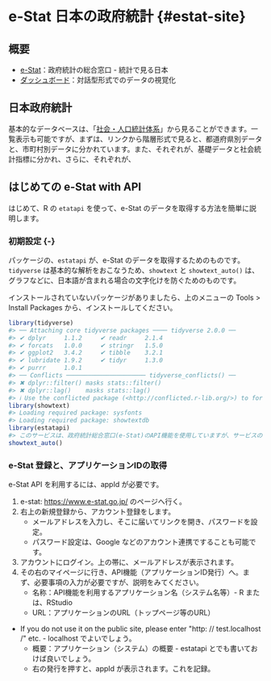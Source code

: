 # e-Stat 日本の政府統計 {#estat-site}

## 概要

* [e-Stat](https://www.e-stat.go.jp/)：政府統計の総合窓口 - 統計で見る日本
* [ダッシュボード](https://dashboard.e-stat.go.jp)：対話型形式でのデータの視覚化

## 日本政府統計

基本的なデータベースは、「[社会・人口統計体系](https://www.e-stat.go.jp/stat-search/database?page=1&layout=normal&toukei=00200502)」から見ることができます。一覧表示も可能ですが、まずは、リンクから階層形式で見ると、都道府県別データと、市町村別データに分かれています。また、それぞれが、基礎データと社会統計指標に分かれ、さらに、それぞれが、

## はじめての e-Stat with API

はじめて、R の `etatapi` を使って、e-Stat のデータを取得する方法を簡単に説明します。

### 初期設定 {-}

パッケージの、`estatapi` が、e-Stat のデータを取得するためのものです。`tidyverse` は基本的な解析をおこなうため、`showtext` と `showtext_auto()` は、グラフなどに、日本語が含まれる場合の文字化けを防ぐためのものです。

インストールされていないパッケージがありましたら、上のメニューの Tools > Install Packages から、インストールしてください。


```r
library(tidyverse)
#> ── Attaching core tidyverse packages ──── tidyverse 2.0.0 ──
#> ✔ dplyr     1.1.2     ✔ readr     2.1.4
#> ✔ forcats   1.0.0     ✔ stringr   1.5.0
#> ✔ ggplot2   3.4.2     ✔ tibble    3.2.1
#> ✔ lubridate 1.9.2     ✔ tidyr     1.3.0
#> ✔ purrr     1.0.1     
#> ── Conflicts ────────────────────── tidyverse_conflicts() ──
#> ✖ dplyr::filter() masks stats::filter()
#> ✖ dplyr::lag()    masks stats::lag()
#> ℹ Use the conflicted package (<http://conflicted.r-lib.org/>) to force all conflicts to become errors
library(showtext)
#> Loading required package: sysfonts
#> Loading required package: showtextdb
library(estatapi)
#> このサービスは、政府統計総合窓口(e-Stat)のAPI機能を使用していますが、サービスの内容は国によって保証されたものではありません。
showtext_auto()
```

### e-Stat 登録と、アプリケーションIDの取得

e-Stat API を利用するには、appId が必要です。

1. e-stat: https://www.e-stat.go.jp/ のページへ行く。
2. 右上の新規登録から、アカウント登録をします。
    - メールアドレスを入力し、そこに届いてリンクを開き、パスワードを設定。
    - パスワード設定は、Google などのアカウント連携ですることも可能です。
3. アカウントにログイン。上の帯に、メールアドレスが表示されます。
4. その右のマイページに行き、API機能（アプリケーションID発行）へ。まず、必要事項の入力が必要ですが、説明をみてください。
    - 名称：API機能を利用するアプリケーション名（システム名等）- R または、RStudio
    - URL：アプリケーションのURL（トップページ等のURL）
* If you do not use it on the public site, please enter "http: // test.localhost /" etc. - localhost でよいでしょう。
    - 概要：アプリケーション（システム）の概要 - estatapi とでも書いておけば良いでしょう。
    - 右の発行を押すと、appId が表示されます。これを記録。

<!-- ### 最初の例 -->

<!-- ``` -->
<!-- appId <- " " # 私のものは、英数40文字 -->
<!-- ``` -->

<!-- ```{r include=FALSE} -->
<!-- appId <- read_lines("./../../../_data/key/estatkey.txt") -->
<!-- ``` -->

<!-- 以下の形式でデータを取得する。appID は上で指定したもの。appId の場所を、実際のもので置き換えても良いが、人に見せるものではないので、appId として、置き換えておくのがよいだろう。 -->

<!-- 必要なのは、statsDataId で、すべてのデータにこの ID が振られているわけではない。データをしらべて、API の表示があるものは、それを開くと、途中に、 -->

<!-- `statsDataId=0003009189` -->

<!-- などの部分があるので、この10桁の番号をコピーして貼り付ける。8桁の「政府統計コード」ではないので、混乱しないこと。 -->

<!-- `statsDataId` 取得については、最後の「参考」に少し書いてあります。 -->

<!-- ダウンロードしたデータをあとで使うために名前を設定する。 -->

<!-- ``` -->
<!-- data0 <- estat_getStatsData(appId, statsDataId = "1234567890" -->
<!-- ) -->
<!-- data0 -->
<!-- ``` -->

<!-- メタ・データは、同じように、`estat_getMetaInfo` で得られる。 -->

<!-- ``` -->
<!-- data0m <- estat_getMetaInfo(appId, statsDataId = "1234567890") -->
<!-- data0m -->
<!-- ``` -->

<!-- #### 例1 社会・人口統計体系 -->

<!-- [社会・人口統計体系 / 都道府県データ / 基礎データ](https://www.e-stat.go.jp/stat-search/database?page=1&statdisp_id=0000010103) -->

<!-- ```{r cache = TRUE} -->
<!-- df1 <- estat_getStatsData(appId,statsDataId = "0000010103") -->
<!-- df1 -->
<!-- ``` -->
<!-- ```{r} -->
<!-- glimpse(df1) -->
<!-- ``` -->

<!-- ```{r cache = TRUE} -->
<!-- df1m <- estat_getMetaInfo(appId, statsDataId = "0000010103") -->
<!-- glimpse(df1m) -->
<!-- ``` -->

<!-- ```{r} -->
<!-- df1m$tab -->
<!-- ``` -->

<!-- コード（cat01_code）によって、各データが分類されている。 -->

<!-- ```{r} -->
<!-- df1m$cat01 -->
<!-- ``` -->

<!-- ```{r} -->
<!-- df1m$area -->
<!-- ``` -->

<!-- ```{r} -->
<!-- df1m$time -->
<!-- ``` -->

<!-- ```{r} -->
<!-- df1m$.names -->
<!-- ``` -->

<!-- ```{r} -->
<!-- df1 %>% filter(cat01_code %in% c('C1101', 'C1102')) %>% -->
<!--   filter(地域 == "全国") %>% -->
<!--   ggplot(aes(調査年, value, color = cat01_code)) + geom_point() -->
<!-- ``` -->

<!-- 調査年が文字データなので、数値の連続データとして、折れ線グラフには描けません。一旦、数値データにして、それから、ラベルだけ書き換える必要があります。まず、数値データにするため、調査年の最初の四つの数字を取り出します。 -->

<!-- ```{r} -->
<!-- df1 %>% filter(cat01_code %in% c('C1101', 'C1102')) %>% -->
<!--   filter(地域 == "全国") %>% mutate(year = as.numeric(stringr::str_sub(調査年, 1L, 4L))) %>% -->
<!--   select(cat01_code, year, value) -->
<!-- ``` -->


<!-- ```{r} -->
<!-- df1 %>% filter(cat01_code %in% c('C1101', 'C1102')) %>% -->
<!--   filter(地域 == "全国") %>% mutate(year = as.numeric(stringr::str_sub(調査年, 1L, 4L))) %>%  -->
<!--   ggplot(aes(year, value, color = cat01_code)) + geom_line() + -->
<!--   labs(title = "C1101_県内総生産額（平成17年基準）, C1102_県内総生産額（産業）（平成17年基準）", x = "", y = "", color = "") + scale_x_continuous(breaks = seq(1975,2021,2), labels = paste0(seq(1975,2021,2),"年度")) -->
<!-- ``` -->

<!-- ### 例2　年齢別人口 -->


<!-- ```{r cache = TRUE} -->
<!-- df2 <- estat_getStatsData(appId, statsDataId = "0003448228") -->
<!-- df2 -->
<!-- ``` -->
<!-- ```{r cache = TRUE} -->
<!-- df2m <- estat_getMetaInfo(appId, statsDataId = "0003448228") -->
<!-- glimpse(df2m) -->
<!-- ``` -->

<!-- #### 人口：就業状態 -->

<!-- ```{r cache = TRUE} -->
<!-- df3 <- estat_getStatsData(appId, statsDataId = "0003009189") -->
<!-- df3 -->
<!-- ``` -->


<!-- ```{r cache = TRUE} -->
<!-- df3m <- estat_getMetaInfo(appId, statsDataId = "0003009189") -->
<!-- glimpse(df3m) -->
<!-- ``` -->

<!-- ```{r} -->
<!-- df3m$cat02 -->
<!-- ``` -->

<!-- #### Population in English -->

<!-- ```{r cache = TRUE} -->
<!-- df3e <- estat_getStatsData(appId, statsDataId = "0003445078", lang = "E") -->
<!-- df3e -->
<!-- ``` -->

<!-- #### Data Search -->

<!-- ```{r} -->
<!-- estat_getStatsList(appId = appId, lang = "E", -->
<!--                    searchWord = "Population",  -->
<!--                    .use_label = FALSE) -->
<!-- ``` -->

<!-- ```{r} -->
<!-- estat_getStatsList(appId = appId, lang = "E", -->
<!--                    searchWord = "Unemployed",  -->
<!--                    .use_label = FALSE) -->
<!-- ``` -->

<!-- ```{r cache = TRUE} -->
<!-- df4e <- estat_getStatsData(appId, statsDataId = "0003445099", lang = "E") -->
<!-- df4e -->
<!-- ``` -->


<!-- ```{r cache = TRUE} -->
<!-- estat_getStatsList(appId = appId, lang = "J", -->
<!--                    searchWord = "全国家計構造調査",  -->
<!--                    .use_label = FALSE) -->
<!-- ``` -->

<!-- ```{r cache = TRUE} -->
<!-- df5 <- estat_getStatsData(appId, statsDataId = "0003443384", lang = "J") -->
<!-- df5 -->
<!-- ``` -->

<!-- ```{r cache = TRUE} -->
<!-- df5m <- estat_getMetaInfo(appId, statsDataId = "0003443384") -->
<!-- glimpse(df5m) -->
<!-- ``` -->

<!-- #### 例：出生動向基本調査 -->

<!-- 出生動向基本調査、 -->
<!-- 人口問題基本調査、検索で表示されず。 -->

<!-- ```{r cache = TRUE} -->
<!-- estat_getStatsList(appId = appId, lang = "J", -->
<!--                    searchWord = "人口動態統計",  -->
<!--                    .use_label = FALSE) -->
<!-- ``` -->

<!-- ```{r cache = TRUE} -->
<!-- estat_getStatsList(appId = appId, lang = "J", -->
<!--                    searchWord = "出生率",  -->
<!--                    .use_label = FALSE) -->
<!-- ``` -->

<!-- ```{r cache = TRUE} -->
<!-- estat_getStatsList(appId = appId, lang = "J", -->
<!--                    searchWord = "出生率",  -->
<!--                    .use_label = FALSE) %>% -->
<!--   filter(stringr::str_detect(STATISTICS_NAME, "出生")) %>% -->
<!--   distinct(STATISTICS_NAME) %>% pull() -->
<!-- ``` -->

<!-- ### Using URL -->

<!-- API URL の構造を理解する。 -->

<!-- Rからe-Stat APIを使う: https://qiita.com/nozma/items/f88f5cc60ab63461deae -->

<!-- ```{r} -->
<!-- library(httr) -->
<!-- # アプリケーション ID を指定します。 -->
<!-- appid <- appId # "あなたのアプリケーション ID" -->

<!-- # 統計表 ID を指定します。 -->
<!-- statsDataId <- "0003445078" -->

<!-- # データを取得します。 -->
<!-- response <- GET(url = "http://api.e-stat.go.jp/rest/3.0/app/getSimpleStatsData", -->
<!--                  query = list(appId = appid, -->
<!--                               statsDataId = statsDataId, -->
<!--                               metaGetFlg = "Y", -->
<!--                               cntGetFlg = "N", -->
<!--                               explanationGetFlg = "Y", -->
<!--                               annotationGetFlg = "Y", -->
<!--                               sectionHeaderFlg = "1", -->
<!--                               replaceSpChars = "0")) -->
<!-- glimpse(response) -->
<!-- ``` -->



<!-- ## `estatapi` -->

<!-- * R Package `etatapi` home:  https://CRAN.R-project.org/package=estatapi -->
<!-- * Manual: https://cran.r-project.org/web/packages/estatapi/estatapi.pdf -->
<!-- * README: https://cran.r-project.org/web/packages/estatapi/readme/README.html -->
<!-- * GitHubPages: https://yutannihilation.github.io/estatapi/ -->
<!--   - GitHub: https://github.com/yutannihilation/estatapi/ -->

<!-- ### 基本事項 -->

<!-- [GitHubPages](https://yutannihilation.github.io/estatapi/) の内容をまずは、確認します。 -->

<!-- #### 統計表情報取得（`estat_getStatsList()`） -->

<!-- ``` -->
<!-- appId <- " " # 私のものは、英数 -->
<!-- ``` -->


<!-- ```{r include=FALSE} -->
<!-- appId <- read_lines("./../../../_data/key/estatkey.txt") -->
<!-- ``` -->
<!-- ```{r} -->
<!-- estat_getStatsList(appId = appId, searchWord = "チョコレート") -->
<!-- ``` -->

<!-- ここで、STAT_NAMEやGOV_ORGは人間が読みやすい形式のラベルになっていますが、 プログラム中で扱う場合はコードのままの方が都合がいいこともあります。そのときは.use_label = FALSEを指定してください。 -->

<!-- ```{r} -->
<!-- estat_getStatsList(appId = appId,  -->
<!--                    searchWord = "チョコレート",  -->
<!--                    .use_label = FALSE) -->
<!-- ``` -->

<!-- #### メタ情報取得（`estat_getMetaInfo()`） -->

<!-- 統計データのメタ情報を取得します。この関数は、結果をlistとして返します。listの各要素が、それぞれのデータ項目についてのメタ情報を含んだtbl_dfになっています。 -->

<!-- 例えば、0003103532というIDの統計に関するメタ情報を取得するには、statsDataIdという引数にIDを指定して、以下のようにします。 -->

<!-- ```{r} -->
<!-- meta_info <- estat_getMetaInfo(appId = appId, statsDataId = "0003103532") -->
<!-- names(meta_info) -->
<!-- ``` -->

<!-- ```{r} -->
<!-- meta_info$cat01 -->
<!-- ``` -->

<!-- #### 統計データ取得（`estat_getStatsData()`） -->

<!-- ```{r} -->
<!-- estat_getStatsData( -->
<!--   appId = appId, -->
<!--   statsDataId = "0003103532", -->
<!--   cdCat01 = c("010800130","010800140") -->
<!-- ) -->
<!-- ``` -->

<!-- limitで取得する最大のレコード数を、startPositionで取得を始めるレコードの位置を指定することもできます。とりあえず少しだけ抜き出して見たい場合や、少しずつデータを取ってきたい場合にはこれらのパラメータが便利です。 -->

<!-- ```{r} -->
<!-- estat_getStatsData( -->
<!--   appId = appId, statsDataId = "0003103532", cdCat01 = c("010800130","010800140"), -->
<!--   limit = 3 -->
<!-- ) -->
<!-- ``` -->

<!-- ```{r} -->
<!-- estat_getStatsData( -->
<!--   appId = appId, statsDataId = "0003103532", cdCat01 = c("010800130","010800140"), -->
<!--   startPosition = 101, -->
<!--   limit = 3 -->
<!-- ) -->
<!-- ``` -->

<!-- #### データカタログ情報取得（`estat_getDataCatalog()`） -->

<!-- 統計表ファイル（Excel、CSV、PDF）および統計データベースの情報を取得できます。 -->

<!-- このAPIはファイルのURLを返すだけなので、そのままRで処理することは難しいかもしれません。 -->


<!-- ```{r eval=FALSE} -->
<!-- catalog1 <- estat_getDataCatalog(appId = appId, searchWord = "チョコレート", dataType = c("PDF", "XLS")) -->
<!-- ``` -->


<!-- ```{r eval=FALSE} -->
<!-- catalog1[1, c("@id", "STAT_NAME", "TABLE_NAME", "SURVEY_DATE", "TABLE_SUB_CATEGORY1", "DATASET_NAME", "NAME", "LANDING_PAGE", "URL", "FORMAT")] %>% -->
<!--   glimpse -->
<!-- ``` -->

<!-- ### estatapiパッケージで簡単にe-Statのデータ取得 -->

<!-- 2016.5.27 更新の記事：https://qiita.com/kazutan/items/9c0b2dd0f055fde45cda -->

<!-- ```{r} -->
<!-- social_life_stat <- estat_getStatsList(appId = appId, searchWord = "社会生活基本調査") -->
<!-- ``` -->

<!-- ```{r} -->
<!-- glimpse(social_life_stat) -->
<!-- ``` -->

<!-- ```{r} -->
<!-- stats_list_eg1 <- estat_getStatsList(appId = appId, searchWord = "", statsCode = "00450012") -->
<!-- ``` -->

<!-- ```{r} -->
<!-- glimpse(stats_list_eg1) -->
<!-- ``` -->

<!-- ```{r} -->
<!-- meta_info <- estat_getMetaInfo(appId = appId, statsDataId = "0003066844") -->
<!-- names(meta_info) -->
<!-- ``` -->

<!-- ```{r} -->
<!-- df1 <- estat_getStatsData( -->
<!--   appId = appId, -->
<!--   statsDataId = "0003066844", -->
<!--   cdCat01 = "002", -->
<!--   cdArea = "00000") -->
<!-- ``` -->

<!-- ```{r} -->
<!-- glimpse(df1) -->
<!-- ``` -->

<!-- ```{r} -->
<!-- knitr::kable(head(df1,9)) -->
<!-- ``` -->

<!-- #### Rからestatapiパッケージを通してe-stat APIをつかう -->

<!-- Update: 2020.12.6 https://ronri-rukeichi.hatenablog.com/entry/2020/12/06/230445 -->

<!-- ```{r} -->
<!-- res1 <- estat_getStatsList(appId = appId, searchWord = "産業 AND 年齢", surveyYears = "199001-199512",statsCode= "00200" ,limit=100, statsField = "03") -->
<!-- ``` -->

<!-- ```{r} -->
<!-- glimpse(res1) -->
<!-- ``` -->

<!-- ##### meta data -->

<!-- ```{r} -->
<!-- meta1 <-  estat_getMetaInfo(appId,"0000140440" ) -->
<!-- ``` -->

<!-- ```{r} -->
<!-- glimpse(meta1) -->
<!-- ``` -->

<!-- ```{r} -->
<!-- dta1_f <- estat_getStatsData(appId ,"0000140440" ,cdCat02 = c("002")) -->
<!-- ``` -->

<!-- ```{r} -->
<!-- glimpse(dta1_f) -->
<!-- ``` -->

<!-- ```{r eval=FALSE} -->
<!-- catalog1 <- estat_getDataCatalog(appId, searchWord = "チョコレート", dataType = c("CSV")) -->
<!-- ``` -->


<!-- #### Rからe-Statデータ取得 -->

<!-- ```{r} -->
<!-- estat_getStatsList(appId = appId,  -->
<!--                    searchWord = "", -->
<!--                    statsCode = "00200521") -->
<!-- ``` -->

<!-- 政府統計コード表：https://www.e-stat.go.jp/stat-search/database?page=1 -->

<!-- ### estatapi を用いた公的統計の利活用 -->
<!-- ~昼夜間人口に基づく発見地自殺死亡率の指標作成~ 久保田 貴文(多摩大学) -->

<!-- https://www.jstage.jst.go.jp/article/jscstaikai/33/0/33_93/_pdf/-char/ja -->

<!-- ### その無茶振り，（Rで）GISが解決します：フローデータ分析編（e-Stat使い倒しの巻） -->

<!-- Keisuke Takano: https://rpubs.com/k_takano/r_de_geonw_app -->

<!-- ##### 県外進学者データ -->

<!-- 学校基本調査の統計表の一覧を取得 -->
<!-- estatapiのestat_getStatsList関数を用いて，学校基本調査に該当する統計表の一覧を取得します．統計表の検索方法はいくつかありますが，今回は，政府統計コードを用いた検索を行います．政府統計コードの一覧はこちらのページにあります．学校基本統計調査のコードは「00400001」と書いてありますので，引数statsCodeに，こちらを指定します．引数appIdには先程入力したappIdを，searchWordはブランクを指定してください． -->

<!-- ```{r} -->
<!-- tbl_info_school <- estatapi::estat_getStatsList(appId=appId, -->
<!--                                                 statsCode="00400001", -->
<!--                                                 searchWord="") -->
<!-- ``` -->


<!-- ```{r} -->
<!-- tbl_info_school -->
<!-- ``` -->


<!-- ```{r} -->
<!-- glimpse(tbl_info_school) -->
<!-- ``` -->

<!-- 今回は例として，2010年の県外進学データを取得します．項目STATISTICS_NAMEに「平成２２年」「大学・大学院」，TITLEに「出身高校の所在地県別　入学者数」を含むデータがその候補になりますので，統計表情報からそちらを抽出します． -->

<!-- ```{r} -->
<!-- tbl_info_school_mig_2010 <- tbl_info_school %>% -->
<!--   dplyr::filter(grepl("平成２２年",STATISTICS_NAME)& -->
<!--                   grepl("大学・大学院",STATISTICS_NAME)& -->
<!--                   grepl("出身高校の所在地県別　入学者数",TITLE)) -->
<!-- tbl_info_school_mig_2010 -->
<!-- ``` -->

<!-- ```{r} -->
<!-- mig_2010 <- estatapi::estat_getStatsData(appId=appId, -->
<!--                                          statsDataId=tbl_info_school_mig_2010$`@id`) -->
<!-- head(mig_2010) -->
<!-- ``` -->

<!-- 「XX_1」となっている方が大学の所在地に関する変数，「XX_2」は出身高校の所在地に関する変数です．即ち，「XX_1」は着地側，「XX_2」は発地側の位置情報です．変数valueが，都道府県ペア間の県外進学数です．変数「設置者別9」には，大学の設置者及び性別を区別する変数です．都道府県コードに対応する変数は，大学の所在地についてのみ把握できます． -->
<!-- 　出身高校の所在地の変数「都道府県別2」について，その値を確認すると，「都道府県」が抜けていることがわかります． -->
<!-- 　 -->
<!-- ```{r} -->
<!-- unique(mig_2010$都道府県別2) -->
<!-- ``` -->
<!-- このままでは分析上扱いにくいので，変数「都道府県別2」に「都道府県」を補ったものを，新たな変数origin_nameとして追加します． -->

<!-- ```{r} -->
<!-- mig_2010_long <- mig_2010 %>% -->
<!--   dplyr::mutate(origin_name=case_when( -->
<!--     #「京都」「大阪」なら「府」を補う -->
<!--     都道府県別2%in%c("京都","大阪") ~ paste0(都道府県別2,"府"), -->
<!--     #「東京」なら「都」を補う -->
<!--     都道府県別2=="東京" ~ "東京都", -->
<!--     #「北海道」「その他」「計」なら何も補わない -->
<!--     都道府県別2%in%c("北海道","その他","計") ~ 都道府県別2, -->
<!--     #上に該当しなければ「県」を補う -->
<!--     TRUE ~ paste0(都道府県別2,"県") -->
<!--     )) -->
<!-- ``` -->

<!-- 着地側の変数「都道府県1」は特に何かを補う必要もなさそうなので，変数名をdestination_nameに変更し，そのままにしておきます．また，変数「設置者別9」を「founder」に変えた上で，発着地名が「その他」「計」「全国」に該当しないレコードのみ残します． -->

<!-- ```{r} -->
<!-- mig_2010_long <- mig_2010_long %>% -->
<!--   #着地側の変数の名前を変更 -->
<!--   dplyr::rename(destination_name=都道府県別1) %>% -->
<!--   #設置者を示す変数の名前を変更 -->
<!--   dplyr::rename(founder=設置者別9) %>% -->
<!--   #必要な変数のみ残す -->
<!--   dplyr::select(founder,origin_name,destination_name,value) %>% -->
<!--   #発着地名が「その他」「計」「全国」に該当しないレコードのみ残す -->
<!--   dplyr::filter(!(origin_name%in%c("その他","計","全国")| -->
<!--                     destination_name%in%c("その他","計","全国"))) -->
<!-- head(mig_2010_long) -->
<!-- ``` -->

<!-- 元データから，都道府県名と都道府県コードの対応表を作ります．都道府県名は変数「都道府県別1」をそのまま用いることができますが，都道府県コードは変数area_codeの先頭2文字を取り出す必要があります．それら変数を作成した上で，都道府県名・都道府県コードの2変数についてデータをユニークにします． -->

<!-- ```{r} -->
<!-- pref_code <- mig_2010 %>% -->
<!--   #必要な変数のみ残す -->
<!--   dplyr::select(都道府県別1,area_code) %>% -->
<!--   #都道府県名pref_nameの値は，都道府県別1の値そのまま -->
<!--   dplyr::mutate(pref_name=都道府県別1, -->
<!--                 #都道府県コードpref_codeの値はarea_codeの先頭2文字 -->
<!--                 pref_code=substr(x=area_code,start=1,stop=2)) %>% -->
<!--   #都道府県名・コードでユニーク化 -->
<!--   dplyr::distinct(pref_name,pref_code) -->
<!-- ``` -->

<!-- 都道府県名をキーに，発地・着地側に都道府県コードを結合します． -->

<!-- ```{r} -->
<!-- mig_2010_long <- mig_2010_long %>% -->
<!--   #発地側に都道府県コードを結合 -->
<!--   dplyr::left_join(y=pref_code,by=c("origin_name"="pref_name")) %>% -->
<!--   #都道府県コードの変数名を変更 -->
<!--   dplyr::rename(origin=pref_code) %>% -->
<!--   #着地側に都道府県コードを結合 -->
<!--   dplyr::left_join(y=pref_code,by=c("destination_name"="pref_name")) %>% -->
<!--   #都道府県コードの変数名を変更 -->
<!--   dplyr::rename(destination=pref_code) -->
<!-- ``` -->

<!-- 最後に，現状縦に並んでいる設立者・性別毎のデータを，横並びに変形します．前者はlong型，後者はwide型とも呼びます．変数founderを基準に，データをwide型へ変換する際は，tidyrのpivot_wider関数を用いて以下のように実行します．Wide型に変換しない変数を引数id_colsで，新たに作られる変数の名前に変数founderの値を用いることを引数names_fromで，wide型に変形される観測値は変数valueから来ることを引数values_fromで明示します． -->

<!-- ```{r} -->
<!-- mig_2010_wide <- mig_2010_long %>% -->
<!--   #Wide型に変換しない変数の指定 -->
<!--   tidyr::pivot_wider(id_cols=c(origin_name,destination_name,origin,destination), -->
<!--                      #新たな変数名の元になる値が入った変数 -->
<!--                      names_from=founder, -->
<!--                      #Wide型に変換される観測値が入った変数 -->
<!--                      values_from=value) -->
<!-- head(mig_2010_wide) -->
<!-- ``` -->

<!-- 変数名が日本語のままだと扱いづらいので，英語で変数名を付け直します．また，進学者総数から男子の進学者数を差し引いたものを，女子の進学者数として変数に追加します． -->

<!-- ```{r} -->
<!-- mig_2010_wide <- mig_2010_wide %>% -->
<!--   #変数名を付け直す -->
<!--   dplyr::rename(total=計, -->
<!--                 national=国立, -->
<!--                 private=私立, -->
<!--                 male=計のうち男) %>% -->
<!--   #女子の進学者数を計算 -->
<!--   dplyr::mutate(female=total-male) -->
<!-- ``` -->

<!-- 上で作成したデータは，発着地ペアについてフロー量が縦に並んでいる形式です．一方，よく見るOD表は，行方向に発地側の地名，列方向に着地側の地名が並んだ正方行列の形のものだと思います．以下では，発着地ペアのデータをOD表の形式に変形する方法を示します． -->
<!-- 　例として，進学者総数についてOD表を作成します．表の行方向には発地側都道府県名，列方向には着地側都道府県名が並ぶ形にします．この変形には ，上と同様pivot_wider関数が使えます．引数id_colsには行方向のラベルとなる発地側都道府県名origin_name，引数names_fromには変数名となる着地側都道府県名destination_name，引数values_fromには並べ替えられる進学者総数totalを指定します． -->
<!-- 　 -->
<!-- ```{r} -->
<!-- mig_2010_total_od <- mig_2010_wide %>% -->
<!--   #データをOD表の形式に変形 -->
<!--   tidyr::pivot_wider(id_cols=c(origin_name), -->
<!--                      names_from=destination_name, -->
<!--                      values_from=total) -->
<!-- head(mig_2010_total_od) -->
<!-- ``` -->

<!-- ##### 地域属性データ -->

<!-- 社会・人口統計体系の統計表の一覧を取得 -->

<!-- 今回重力モデルの説明変数として用いるデータは，社会・人口統計体系（統計でみる都道府県・市区町村のすがた）から取得します．社会・人口統計体系は，各地域の様々な社会・経済属性のうち基礎的なものを，都道府県・市区町村単位で集計したデータで，卒業論文等での利用頻度が高いもののひとつです．社会・人口統計体系は，社会・経済変数の生の値をまとめた基礎データと，それら変数を組み合わせて計算される各種指標をまとめた社会生活統計指標に分類されます． -->
<!-- 　まずは，社会・人口統計体系を政府統計コードの一覧から探します．コードは「00200502」ですので，学校基本調査の場合と同じく，estat_getStatsListを用いて統計表のリストを取得します． -->
<!-- 　 -->
<!-- ```{r} -->
<!-- #社会・人口統計体系の統計表の一覧 -->
<!-- tbl_info_si <- estatapi::estat_getStatsList(appId=appId, -->
<!--                                             statsCode="00200502", -->
<!--                                             searchWord="") -->
<!-- head(tbl_info_si) -->
<!-- ``` -->

<!-- 統計表のリストを，都道府県データ（項目COLLECT_AREAが「都道府県」を含む）のみに絞ります -->

<!-- ```{r} -->
<!-- tbl_info_si_pref <- tbl_info_si %>% -->
<!--   #項目COLLECT_AREAが「都道府県」を含むレコードに絞る -->
<!--   dplyr::filter(grepl("都道府県",COLLECT_AREA)) -->
<!-- head(tbl_info_si_pref) -->
<!-- ``` -->

<!-- ##### 基礎データ・社会生活統計指標から必要な統計表をダウンロード -->

<!-- 今回の分析では，基礎データ・社会生活統計指標のそれぞれから，以下の変数を用います． -->

<!-- 基礎データ -->
<!-- C121101：1人当たり県民所得 -->
<!-- 社会生活統計指標 -->
<!-- #E0610202：大学収容力指数 -->
<!-- #E09504：大卒者割合 -->
<!-- 1人当たり県民所得については，項目STATISTICS_NAMEに「基礎データ」，TITLEに「Ｃ」を含む統計表に含まれます．それ以外の変数は，項目STATISTICS_NAMEに「社会生活統計指標」，TITLEに「Ｅ」を含む統計表がその候補になりますので，統計表情報からそちらを抽出します． -->

<!-- ```{r} -->
<!-- tbl_info_si_pref_vars <- tbl_info_si_pref %>% -->
<!--   #項目STATISTICS_NAMEに「基礎データ」，TITLEに「Ｃ」を含む，もしくは -->
<!--   dplyr::filter((grepl("基礎データ",STATISTICS_NAME)&grepl("Ｃ",TITLE))| -->
<!--                   #項目STATISTICS_NAMEに「社会生活統計指標」，TITLEに「Ｅ」を含む -->
<!--                   (grepl("社会生活統計指標",STATISTICS_NAME)&grepl("Ｅ",TITLE))) -->
<!-- ``` -->

<!-- 基礎データCの統計表IDは「0000010103」，社会生活統計指標Eの統計表IDは「0000010205」ですので，それぞれestat_getStatsData関数で統計表を取得します． -->

<!-- ```{r} -->
<!-- #基礎データCの統計表を取得 -->
<!-- kiso_c <- estatapi::estat_getStatsData(appId=appId, -->
<!--                                        statsDataId="0000010103") -->
<!-- #社会生活統計指標Eの統計表を取得 -->
<!-- sihyo_e <- estatapi::estat_getStatsData(appId=appId, -->
<!--                                         statsDataId="0000010205") -->
<!-- ``` -->

<!-- 取得された各統計表から，必要なレコードのみを残します．具体的には，統計コードcat01_codeが上で挙げた変数コードに一致し，かつ調査年が「2010年度」に一致するもののみを残します．その上で，それらを行方向に結合します． -->

<!-- ```{r} -->
<!-- kiso_c_vars <- kiso_c %>% -->
<!--   #1人当たり県民所得 -->
<!--   dplyr::filter(cat01_code=="C121101") %>% -->
<!--   #2010年度の観測値 -->
<!--   dplyr::filter(調査年=="2010年度") %>% -->
<!--   #不要な変数を削除 -->
<!--   dplyr::select(-`Ｃ　経済基盤`) -->
<!-- sihyo_e_vars <- sihyo_e %>% -->
<!--   #大学収容力指数 -->
<!--   dplyr::filter(cat01_code=="#E0610202"| -->
<!--                   cat01_code=="#E09504") %>% -->
<!--   #2010年度の観測値 -->
<!--   dplyr::filter(調査年=="2010年度") %>% -->
<!--   #不要な変数を削除 -->
<!--   dplyr::select(-`Ｅ　教育`) -->
<!-- #データを行方向に結合 -->
<!-- vars <- rbind(kiso_c_vars,sihyo_e_vars) -->
<!-- ``` -->

<!-- データを変数毎にwide型に変形します．前もって必要な変数のみ残し，変数area_codeの先頭2文字から都道府県コードを新たな変数として作成します．また，変数コードcat01_codeに基づいて，変形後の変数名を与える変数varnamを作成します．その上で，データをlong型からwide型に変形します． -->

<!-- ```{r} -->
<!-- vars <- vars %>% -->
<!--   #都道府県コード変数を追加 -->
<!--   dplyr::mutate(pref_code=substr(x=area_code,start=1,stop=2)) %>% -->
<!--   #必要な変数のみ残す -->
<!--   dplyr::select(cat01_code,pref_code,地域,value) %>% -->
<!--   #変数名を変更 -->
<!--   dplyr::rename(pref_name=地域) %>% -->
<!--   #変数コードに応じた変数を作成 -->
<!--   dplyr::mutate(varnam=dplyr::case_when( -->
<!--     cat01_code=="C121101" ~ "income", -->
<!--     cat01_code=="#E0610202" ~ "acom_univ", -->
<!--     cat01_code=="#E09504" ~ "univ_rate" -->
<!--   )) -->
<!-- vars_wide <- vars %>% -->
<!--   #データをlong型からwide型に変形 -->
<!--   tidyr::pivot_wider(id_cols=c(pref_code,pref_name), -->
<!--                      names_from=varnam, -->
<!--                      values_from=value) -->
<!-- head(vars_wide) -->
<!-- ``` -->

<!-- データを結合し，書き出します． -->

<!-- ##### 都道府県庁ポイント -->

<!-- 取得元：国土数値情報　国・都道府県の機関データ -->

<!-- ```{r} -->
<!-- #Shapefileを読み込み -->
<!-- pref_office <- sf::read_sf(dsn="P28-13.shp") %>% -->
<!--   #変数P28_003が「12001」（都道府県庁舎）のレコードのみ残す -->
<!--   dplyr::filter(P28_003=="12001") %>% -->
<!--   #都道府県コードの変数を作成 -->
<!--   dplyr::mutate(pref_code=substr(P28_001,1,2)) %>% -->
<!--   #都道府県コードの変数だけ残す -->
<!--   dplyr::select(pref_code) %>% -->
<!--   #都道府県コードでソート -->
<!--   dplyr::arrange(pref_code) %>% -->
<!--   #WGS84/UTM54Nに投影変換 -->
<!--   sf::st_transform(crs=sf::st_crs(32654)) -->
<!-- #GeoJSON形式で書き出し -->
<!-- sf::write_sf(obj=pref_office, -->
<!--              dsn="./data/pref_office.geojson", -->
<!--              delete_dsn=TRUE) -->
<!-- ``` -->

<!-- 都道府県ポリゴン -->

<!-- https://rpubs.com/k_takano/r_de_geonw_app -->

<!-- ```{r} -->
<!-- #都道府県ポリゴンを読み込み -->
<!-- pref_poly <- geojsonio::geojson_sf(x="jp_pref.c.topojson") %>% -->
<!--   #不整地物を補正 -->
<!--   sf::st_make_valid() %>% -->
<!--   #WGS84/UTM54Nに投影変換 -->
<!--   sf::st_transform(crs=sf::st_crs(32654)) -->
<!-- #GeoJSON形式で書き出し -->
<!-- sf::write_sf(obj=pref_poly, -->
<!--              dsn="./data/pref_poly.geojson", -->
<!--              delete_dsn=TRUE) -->
<!-- ``` -->

<!-- ##### 国土数値情報ダウンロードサイト -->

<!-- https://nlftp.mlit.go.jp/ksj/index.html -->

<!-- #### Other Sites -->

<!-- * Rで解析：政府統計の総合窓口(e-Stat)データ取得に便利です！「estatapi」パッケージ -->
<!--   - https://www.karada-good.net/analyticsr/r-457/ -->

<!-- * 地図：https://qiita.com/Ringa_hyj/items/0fc8a00ba4b7213cb51e -->

<!-- ```{r} -->
<!-- library(maps) -->
<!-- library(mapdata) -->
<!-- ``` -->

<!-- ```{r} -->
<!-- map('japan') -->
<!-- ``` -->

<!-- ```{r} -->
<!-- map('japan') -->
<!-- map.axes() -->
<!-- ``` -->
<!-- ```{r} -->
<!-- map("japan", interior = FALSE) -->
<!-- map("japan", boundary = FALSE, lty = 2, add = TRUE) -->
<!-- ``` -->


<!-- mapdata: extra map data for a few regions -->


<!-- ```{r} -->
<!-- map("china", interior = FALSE) -->
<!-- #map("china", boundary = FALSE, lty = 2, add = TRUE) -->
<!-- ``` -->

<!-- #### Examples -->

<!-- ```{r cache = TRUE} -->
<!-- estat_getStatsList(appId = appId, searchWord = "労働力") -->
<!-- ``` -->


<!-- ```{r cache = TRUE} -->
<!-- estat_getStatsList(appId = appId, searchWord = "労働力", .use_label = FALSE) -->
<!-- ``` -->

<!-- ```{r cache = TRUE} -->
<!-- estat_getStatsData(appId=appId, statsDataId="0003177000") -->
<!-- ``` -->

<!-- ```{r cache = TRUE} -->
<!-- estat_getMetaInfo(appId = appId, statsDataId = "0003177000")　%>% names() -->
<!-- ``` -->


<!-- ## 参考 References -->

<!-- * e-Stat API 機能：https://www.e-stat.go.jp/api/ -->
<!--   - これをもとに、`estatapi` は作成されている。 -->
<!-- * API 提供データ：https://www.e-stat.go.jp/stat-search/database?page=1 -->
<!--   - リストの最初にあるものが、8桁の「政府統計コード」です。しかし、これは、データコードではないので、ここから分類の末端に行って、API と表示されたところから、`statsDataId` を得ます。 -->
<!-- * 基礎データについて：https://www.stat.go.jp/data/ssds/1.html -->
<!-- * 基礎データ：https://www.stat.go.jp/data/ssds/2.html -->
<!--   - 基礎データ項目一覧:都道府県別・市区町村別 -->
<!--   - 社会生活統計指標項目一覧:[都道府県別](https://www.e-stat.go.jp/stat-search/database?page=1&layout=datalist&toukei=00200502&tstat=000001111375&cycle=8&tclass1=000001111378&tclass2val=0)・[市区町村別](https://www.e-stat.go.jp/stat-search/database?page=1&layout=datalist&toukei=00200502&tstat=000001111376&cycle=8&tclass1=000001111381&tclass2val=0) -->

<!-- * Rからe-Stat APIを使う: https://qiita.com/nozma/items/f88f5cc60ab63461deae -->
